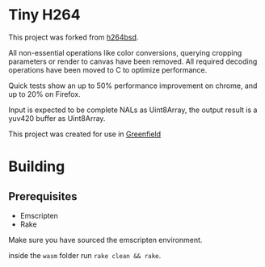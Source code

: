# Tiny H264

This project was forked from [h264bsd](https://github.com/oneam/h264bsd).

All non-essential operations like color conversions, querying cropping parameters or render to canvas have been removed.
All required decoding operations have been moved to C to optimize performance. 

Quick tests show an up to 50% performance improvement on chrome, and up to 20% on Firefox.

Input is expected to be complete NALs as Uint8Array, the output result is a yuv420 buffer as Uint8Array.

This project was created for use in [Greenfield](https://github.com/udevbe/greenfield)

# Building
## Prerequisites
- Emscripten
- Rake

Make sure you have sourced the emscripten environment.

inside the `wasm` folder run `rake clean && rake`.